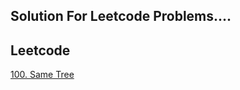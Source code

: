 <h2>Solution For Leetcode Problems....</h2>

## Leetcode 
[100. Same Tree](https://github.com/paras-13/Leetcode/blob/main/100.cpp)